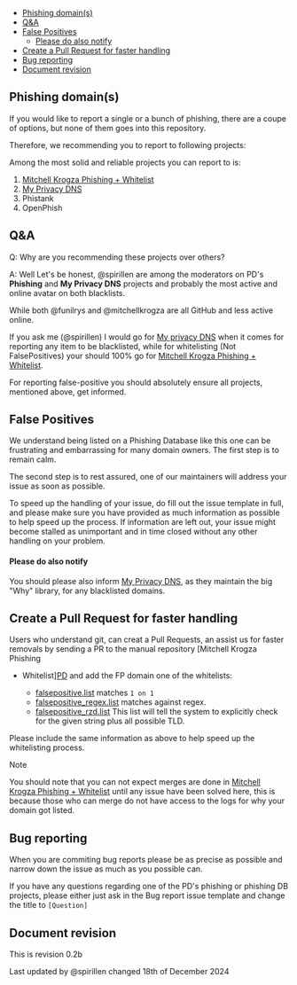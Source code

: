 <!-- TOC -->
  * [Phishing domain(s)](#phishing-domains)
  * [Q&A](#qa)
  * [False Positives](#false-positives)
      * [Please do also notify](#please-do-also-notify)
  * [Create a Pull Request for faster handling](#create-a-pull-request-for-faster-handling)
  * [Bug reporting](#bug-reporting)
  * [Document revision](#document-revision)
<!-- TOC -->

## Phishing domain(s)
If you would like to report a single or a bunch of phishing, there are a
coupe of options, but none of them goes into this repository.

Therefore, we recommending you to report to following projects:

Among the most solid and reliable projects you can report to is:

1. [Mitchell Krogza Phishing + Whitelist][PD]
2. [My Privacy DNS][MYPDNS]
3. Phistank
4. OpenPhish

## Q&A

Q: Why are you recommending these projects over others?

A: Well Let's be honest, @spirillen are among the moderators on PD's
**Phishing** and **My Privacy DNS** projects and probably the most active and
online avatar on both blacklists.

While both @funilrys and @mitchellkrogza are all GitHub and less active online.

If you ask me (@spirillen) I would go for [My privacy DNS][MYPDNS] when
it comes for reporting any item to be blacklisted, while for whitelisting
(Not FalsePositives) your should 100% go for
[Mitchell Krogza Phishing + Whitelist][PD].

For reporting false-positive you should absolutely ensure all projects, mentioned
above, get informed.

## False Positives

We understand being listed on a Phishing Database like this one can be 
frustrating and embarrassing for many domain owners. The first step is to 
remain calm.

The second step is to rest assured, one of our maintainers will address your
issue as soon as possible.

To speed up the handling of your issue, do fill out the issue template in 
full, and please make sure you have provided as much information as possible 
to help speed up the process. If information are left out, your issue might 
become stalled as unimportant and in time closed without any other handling 
on your problem.

#### Please do also notify

You should please also inform [My Privacy DNS][MYPDNS], as they maintain the 
big "Why" library, for any blacklisted domains.

## Create a Pull Request for faster handling

Users who understand git, can creat a Pull Requests, an assist us for faster
removals by sending a PR to the manual repository [Mitchell Krogza Phishing 
+ Whitelist][PD] and add the FP domain one of the whitelists:

  - [falsepositive.list][PDFL] matches `1 on 1`
  - [falsepositive_regex.list][PDFLRGX] matches against regex.
  - [falsepositive_rzd.list][PDFLRZD] This list will tell the system to 
    explicitly check for the given string plus all possible TLD.

Please include the same information as above to help speed up the whitelisting
process.

> [!NOTE]
> You should note that you can not expect merges are done in
> [Mitchell Krogza Phishing + Whitelist][PD] until any issue have been solved
> here, this is because those who can merge do not have access to the logs for
> why your domain got listed.

## Bug reporting
When you are commiting bug reports please be as precise as possible and narrow
down the issue as much as you possible can.

If you have any questions regarding one of the PD's phishing or phishing DB
projects, please either just ask in the Bug report issue template and change
the title to `[Question]`


[//]: # (URI list)

[PD]: https://github.com/Phishing-Database/phishing "Mitchell Krogza Phishing + Whitelist"
[PDFL]: https://github.com/Phishing-Database/phishing/blob/main/falsepositive.list
[PDFLRGX]: https://github.com/Phishing-Database/phishing/blob/main/falsepositive_regex.list
[PDFLRZD]: https://github.com/Phishing-Database/phishing/blob/main/falsepositive_rzd.list
[MYPDNS]: https://www.mypdns.org/ "My Privacy DNS Let no one spy on you online"
[MyPDNSR]: https://mypdns.eu.org/matrix/reporter/ "My Privacy DNS Webreporter"
[MYPDNSFF]: https://0xacab.org/my-privacy-dns/matrix/-/blob/master/tools/client_addon.md "My Privacy DNS Firefox Add-ons for easy domain reporting"
[MYPDNSTL]: https://github.com/mypdns/matrix/blob/master/README.md "My Privacy DNS easy issue commiting tools"

## Document revision

This is revision 0.2b

Last updated by @spirillen changed 18th of December 2024
